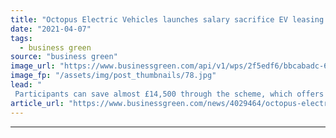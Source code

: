 ```yaml
---
title: "Octopus Electric Vehicles launches salary sacrifice EV leasing scheme for businesses"
date: "2021-04-07"
tags: 
  - business green
source: "business green"
image_url: "https://www.businessgreen.com/api/v1/wps/2f5edf6/bbcabadc-63c1-450e-9172-6ebb88964558/5/tesla-model-s-p85d-pic-185x114.jpg"
image_fp: "/assets/img/post_thumbnails/78.jpg"
lead: "
 Participants can save almost £14,500 through the scheme, which offers EV models from Tesla and Jaguar among others, Octopus Electric Vehicles claims ..."
article_url: "https://www.businessgreen.com/news/4029464/octopus-electric-vehicles-launches-salary-sacrifice-ev-leasing-scheme-businesses"
---
```


---

